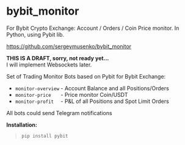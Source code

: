 # bybit_monitor

For Bybit Crypto Exchange: Account / Orders / Coin Price monitor. In Python, using Pybit lib.

https://github.com/sergeymusenko/bybit_monitor

**THIS IS A DRAFT, sorry, not ready yet...**<br/>
I will implement Websockets later.

Set of Trading Monitor Bots based on Pybit for Bybit Exchange:

- `monitor-overview` - Account Balance and all Positions/Orders
- `monitor-price   ` - Price monitor Coin/USDT
- `monitor-profit  ` - P&L of all Positions and Spot Limit Orders

All bots could send Telegram notifications

**Installation:**
> `pip install pybit`

